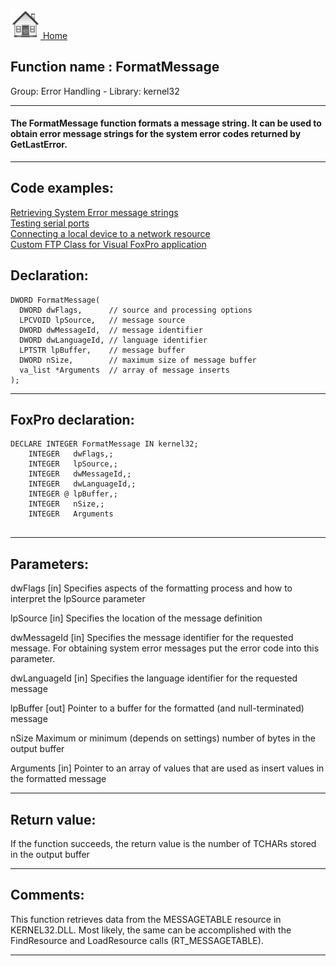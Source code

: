 [<img src="../../images/home.png"> Home ](https://github.com/VFPX/Win32API)  

## Function name : FormatMessage
Group: Error Handling - Library: kernel32    
***  


#### The FormatMessage function formats a message string. It can be used to obtain error message strings for the system error codes returned by GetLastError.
***  


## Code examples:
[Retrieving System Error message strings](../../samples/sample_056.md)  
[Testing serial ports](../../samples/sample_308.md)  
[Connecting a local device to a network resource](../../samples/sample_318.md)  
[Custom FTP Class for Visual FoxPro application](../../samples/sample_344.md)  

## Declaration:
```foxpro  
DWORD FormatMessage(
  DWORD dwFlags,      // source and processing options
  LPCVOID lpSource,   // message source
  DWORD dwMessageId,  // message identifier
  DWORD dwLanguageId, // language identifier
  LPTSTR lpBuffer,    // message buffer
  DWORD nSize,        // maximum size of message buffer
  va_list *Arguments  // array of message inserts
);  
```  
***  


## FoxPro declaration:
```foxpro  
DECLARE INTEGER FormatMessage IN kernel32;
	INTEGER   dwFlags,;
	INTEGER   lpSource,;
	INTEGER   dwMessageId,;
	INTEGER   dwLanguageId,;
	INTEGER @ lpBuffer,;
	INTEGER   nSize,;
	INTEGER   Arguments
  
```  
***  


## Parameters:
dwFlags 
[in] Specifies aspects of the formatting process and how to interpret the lpSource parameter

lpSource 
[in] Specifies the location of the message definition

dwMessageId 
[in] Specifies the message identifier for the requested message. For obtaining system error messages put the error code into this parameter.

dwLanguageId 
[in] Specifies the language identifier for the requested message

lpBuffer 
[out] Pointer to a buffer for the formatted (and null-terminated) message

nSize
Maximum or minimum (depends on settings) number of bytes in the output buffer

Arguments 
[in] Pointer to an array of values that are used as insert values in the formatted message
  
***  


## Return value:
If the function succeeds, the return value is the number of TCHARs stored in the output buffer  
***  


## Comments:
This function retrieves data from the MESSAGETABLE resource in KERNEL32.DLL. Most likely, the same can be accomplished with the FindResource and LoadResource calls (RT_MESSAGETABLE).  
  
***  

